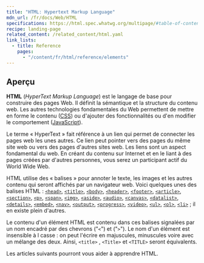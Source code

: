 ```yaml
---
title: "HTML: Hypertext Markup Language"
mdn_url: /fr/docs/Web/HTML
specifications: https://html.spec.whatwg.org/multipage/#table-of-contents
recipe: landing-page
related_content: /related_content/html.yaml
link_lists:
  - title: Reference
    pages:
      - "/content/fr/html/reference/elements"
---
```


## Aperçu

**HTML** (_HyperText Markup Language_) est le langage de base pour construire des pages Web. Il définit la sémantique et la structure du contenu web. Les autres technologies fondamentales du Web permettent de mettre en forme le contenu  ([CSS](/fr/docs/Web/CSS)) ou d'ajouter des fonctionnalités ou d'en modifier le comportement ([JavaScript](/fr/docs/Web/JavaScript)).

Le terme « HyperText » fait référence à un lien qui permet de connecter les pages web les unes autres. Ce lien peut pointer vers des pages du même site web ou vers des pages d'autres sites web. Les liens sont un aspect fondamental du web. En créant du contenu sur Internet et en le liant à des pages créées par d'autres personnes, vous serez un participant actif du World Wide Web.

HTML utilise des « balises » pour annoter le texte, les images et les autres contenu qui seront affichés par un navigateur web. Voici quelques unes des balises HTML : [`<head>`](/fr/docs/Web/HTML/Element/head), [`<title>`](/fr/docs/Web/HTML/Element/title), [`<body>`](/fr/docs/Web/HTML/Element/body), [`<header>`](/fr/docs/Web/HTML/Element/header), [`<footer>`](/fr/docs/Web/HTML/Element/footer), [`<article>`](/fr/docs/Web/HTML/Element/article), [`<section>`](/fr/docs/Web/HTML/Element/section), [`<p>`](/fr/docs/Web/HTML/Element/p), [`<span>`](/fr/docs/Web/HTML/Element/span), [`<img>`](/fr/docs/Web/HTML/Element/img), [`<aside>`](/fr/docs/Web/HTML/Element/aside), [`<audio>`](/fr/docs/Web/HTML/Element/audio), [`<canvas>`](/fr/docs/Web/HTML/Element/canvas), [`<datalist>`](/fr/docs/Web/HTML/Element/datalist), [`<details>`](/fr/docs/Web/HTML/Element/details), [`<embed>`](/fr/docs/Web/HTML/Element/embed), [`<nav>`](/fr/docs/Web/HTML/Element/nav), [`<output>`](/fr/docs/Web/HTML/Element/output), [`<progress>`](/fr/docs/Web/HTML/Element/progress), [`<video>`](/fr/docs/Web/HTML/Element/video), [`<ul>`](/fr/docs/Web/HTML/Element/ul), [`<ol>`](/fr/docs/Web/HTML/Element/ol), [`<li>`](/fr/docs/Web/HTML/Element/li) ; il en existe plein d'autres.

Le contenu d'un élément HTML est contenu dans ces balises signalées par un nom encadré par des chevrons ("`<`") et ("`>`"). Le nom d'un élément est insensible à l casse : on peut l'écrire en majuscules, minuscules voire avec un mélange des deux. Ainsi, `<title>` , `<Title>` et `<TITLE>` seront équivalents.

Les articles suivants pourront vous aider à apprendre HTML.
